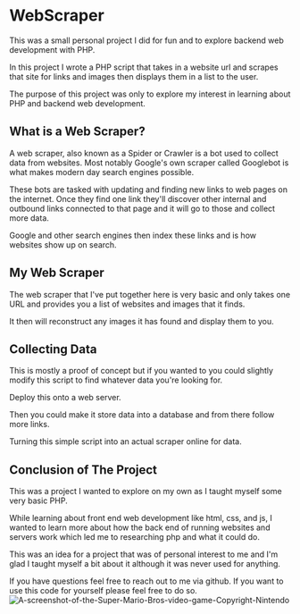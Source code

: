 # WebScraper
This was a small personal project I did for fun and to explore backend web development with PHP. 

In this project I wrote a PHP script that takes in a website url and scrapes that site for links and images then displays them in a list to the user. 

The purpose of this project was only to explore my interest in learning about PHP and backend web development. 

## What is a Web Scraper?
A web scraper, also known as a Spider or Crawler is a bot used to collect data from websites. Most notably Google's own scraper called Googlebot is what makes modern day search engines possible. 

These bots are tasked with updating and finding new links to web pages on the internet. Once they find one link they'll discover other internal and outbound links connected to that page and it will go to those and collect more data. 

Google and other search engines then index these links and is how websites show up on search. 

## My Web Scraper
The web scraper that I've put together here is very basic and only takes one URL and provides you a list of websites and images that it finds. 

It then will reconstruct any images it has found and display them to you. 

## Collecting Data
This is mostly a proof of concept but if you wanted to you could slightly modify this script to find whatever data you're looking for. 

Deploy this onto a web server. 

Then you could make it store data into a database and from there follow more links.

Turning this simple script into an actual scraper online for data. 

## Conclusion of The Project
This was a project I wanted to explore on my own as I taught myself some very basic PHP. 

While learning about front end web development like html, css, and js, I wanted to learn more about how the back end of running websites and servers work which led me to researching php and what it could do. 

This was an idea for a project that was of personal interest to me and I'm glad I taught myself a bit about it although it was never used for anything. 

If you have questions feel free to reach out to me via github. If you want to use this code for yourself please feel free to do so. 
![A-screenshot-of-the-Super-Mario-Bros-video-game-Copyright-Nintendo](https://github.com/KeithEvansK/WebScraper/assets/99915276/6fd2f8ae-08df-426e-b3d0-c89496a69c3c)

